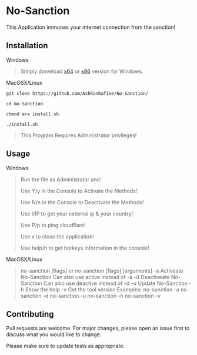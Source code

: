 # No-Sanction

This Application immunes your internet connection from the sanction!

## Installation
Windows
> Simply donwload [x64](https://github.com/AshkanRafiee/No-Sanction/raw/master/No-Sanction(x64).exe) or [x86](https://github.com/AshkanRafiee/No-Sanction/raw/master/No-Sanction(x86).exe) version for Windows.

MacOSX/Linux

``git clone https://github.com/AshkanRafiee/No-Sanction/``

``cd No-Sanction``

``chmod a+x install.sh``

``./install.sh``

> This Program Requires Administrator privileges! 

## Usage
Windows
> Run the file as Administrator and:
>
> Use Y/y in the Console to Activate the Methods! 
> 
> Use N/n in the Console to Deactivate the Methods! 
> 
> Use i/IP to get your external ip & your country!
> 
> Use P/p to ping cloudflare!
> 
> Use x to close the application!
> 
> Use help/h to get hotkeys information in the console!

MacOSX/Linux 
> no-sanction [flags] or no-sanction [flags] [arguments]
>   -a  Activeate No-Sanction
>       Can also use active instead of -a
>   -d  Deactiveate No-Sanction
>       Can also use deactive instead of -d
>   -u  Update No-Sanction
>   -h  Show the help
>   -v  Get the tool version
> Examples:
>    no-sanction -a
>    no-sanction -d
>    no-sanction -u
>    no-sanction -h
>    no-sanction -v

## Contributing
Pull requests are welcome. For major changes, please open an issue first to discuss what you would like to change.

Please make sure to update tests as appropriate.




